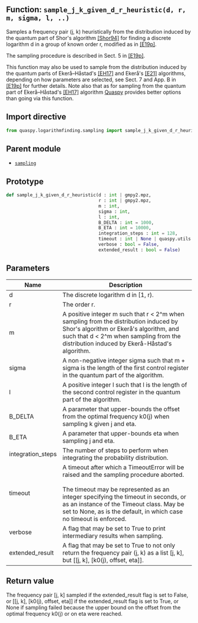 ## Function: <code>sample\_j\_k\_given\_d\_r\_heuristic(d, r, m, sigma, l, ..)</code>
Samples a frequency pair (j, k) heuristically from the distribution induced by the quantum part of Shor's algorithm [[Shor94]](https://doi.org/10.1109/SFCS.1994.365700) for finding a discrete logarithm d in a group of known order r, modified as in [[E19p]](https://doi.org/10.48550/arXiv.1905.09084).

The sampling procedure is described in Sect. 5 in [[E19p]](https://doi.org/10.48550/arXiv.1905.09084).

This function may also be used to sample from the distribution induced by the quantum parts of Ekerå–Håstad's [[EH17]](https://doi.org/10.1007/978-3-319-59879-6_20) and Ekerå's [[E21]](https://doi.org/10.1515/jmc-2020-0006) algorithms, depending on how parameters are selected, see Sect. 7 and App. B in [[E19p]](https://doi.org/10.48550/arXiv.1905.09084) for further details. Note also that as for sampling from the quantum part of Ekerå–Håstad's [[EH17]](https://doi.org/10.1007/978-3-319-59879-6_20) algorithm [Quaspy](https://github.com/ekera/quaspy) provides better options than going via this function.

## Import directive
```python
from quaspy.logarithmfinding.sampling import sample_j_k_given_d_r_heuristic
```

## Parent module
- [<code>sampling</code>](README.md)

## Prototype
```python
def sample_j_k_given_d_r_heuristic(d : int | gmpy2.mpz,
                                   r : int | gmpy2.mpz,
                                   m : int,
                                   sigma : int,
                                   l : int,
                                   B_DELTA : int = 1000,
                                   B_ETA : int = 10000,
                                   integration_steps : int = 128,
                                   timeout : int | None | quaspy.utils.timeout.Timeout = None,
                                   verbose : bool = False,
                                   extended_result : bool = False)
```

## Parameters
| <b>Name</b> | <b>Description</b> |
| ----------- | ------------------ |
| d | The discrete logarithm d in [1, r). |
| r | The order r. |
| m | A positive integer m such that r < 2^m when sampling from the distribution induced by Shor's algorithm or Ekerå's algorithm, and such that d < 2^m when sampling from the distribution induced by Ekerå-Håstad's algorithm. |
| sigma | A non-negative integer sigma such that m + sigma is the length of the first control register in the quantum part of the algorithm. |
| l | A positive integer l such that l is the length of the second control register in the quantum part of the algorithm. |
| B_DELTA | A parameter that upper-bounds the offset from the optimal frequency k0(j) when sampling k given j and eta. |
| B_ETA | A parameter that upper-bounds eta when sampling j and eta. |
| integration_steps | The number of steps to perform when integrating the probability distribution. |
| timeout | A timeout after which a TimeoutError will be raised and the sampling procedure aborted.<br><br>The timeout may be represented as an integer specifying the timeout in seconds, or as an instance of the Timeout class. May be set to None, as is the default, in which case no timeout is enforced. |
| verbose | A flag that may be set to True to print intermediary results when sampling. |
| extended_result | A flag that may be set to True to not only return the frequency pair (j, k) as a list [j, k], but [[j, k], [k0(j), offset, eta]]. |

## Return value
The frequency pair [j, k] sampled if the extended_result flag is set to False, or [[j, k], [k0(j), offset, eta]] if the extended_result flag is set to True, or None if sampling failed because the upper bound on the offset from the optimal frequency k0(j) or on eta were reached.

